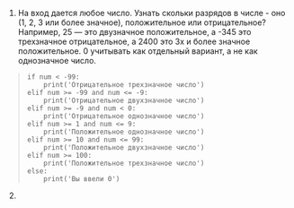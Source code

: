 1. На вход дается любое число. Узнать скольки разрядов в числе - оно (1, 2, 3 или более значное), положительное или отрицательное? Например, 25 — это двузначное положительное, а -345 это трехзначное отрицательное, а 2400 это 3х и более значное положительное. 0 учитывать как отдельный вариант, а не как однозначное число.
> ```num = 25  
> if num < -99:  
>     print('Отрицательное трехзначное число')  
> elif num >= -99 and num <= -9:  
>     print('Отрицательное двухзначное число')  
> elif num >= -9 and num < 0:  
>     print('Отрицательное однозначное число')  
> elif num >= 1 and num <= 9:  
>     print('Положительное однозначное число')  
> elif num >= 10 and num <= 99:  
>     print('Положительное двухзначное число')  
> elif num >= 100:  
>     print('Положительное трехзначное число')  
> else:  
>     print('Вы ввели 0')

2.

